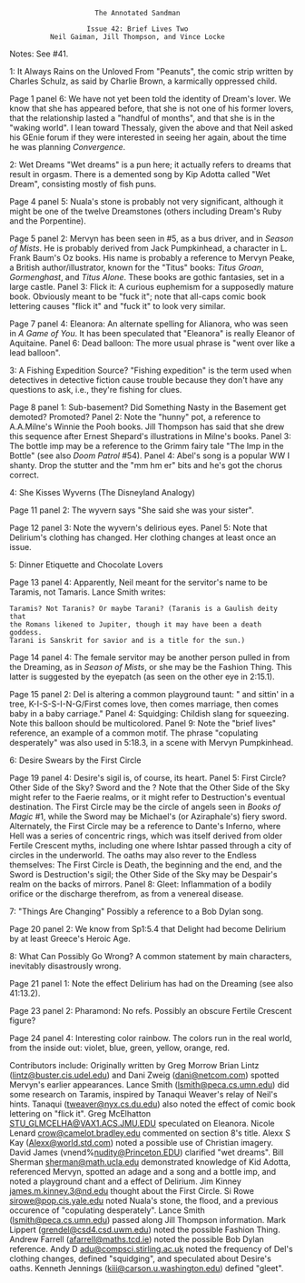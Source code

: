                          The Annotated Sandman
      
                       Issue 42: Brief Lives Two
              Neil Gaiman, Jill Thompson, and Vince Locke

Notes:  See #41.

1: It Always Rains on the Unloved
	From "Peanuts", the comic strip written by Charles Schulz, as said
by Charlie Brown, a karmically oppressed child.

Page 1 panel 6:  We have not yet been told the identity of Dream's lover.
We know that she has appeared before, that she is not one of his former
lovers, that the relationship lasted a "handful of months", and that she 
is in the "waking world".  I lean toward Thessaly, given the above and 
that Neil asked his GEnie forum if they were interested in seeing
her again, about the time he was planning _Convergence_.

2: Wet Dreams
	"Wet dreams" is a pun here; it actually refers to dreams that
result in orgasm.  There is a demented song by Kip Adotta called "Wet
Dream", consisting mostly of fish puns.

Page 4 panel 5:  Nuala's stone is probably not very significant, although
it might be one of the twelve Dreamstones (others including Dream's Ruby
and the Porpentine).

Page 5 panel 2:  Mervyn has been seen in #5, as a bus driver, and in 
_Season of Mists_.  He is probably derived from Jack Pumpkinhead, a
character in L. Frank Baum's Oz books.  His name is probably a reference to
Mervyn Peake, a British author/illustrator, known for the "Titus" books:
_Titus Groan_, _Gormenghast_, and _Titus Alone_.  These books are gothic
fantasies, set in a large castle.
	Panel 3:  Flick it:  A curious euphemism for a supposedly mature
book.  Obviously meant to be "fuck it"; note that all-caps comic book
lettering causes "flick it" and "fuck it" to look very similar.

Page 7 panel 4:  Eleanora:  An alternate spelling for Alianora, who was
seen in _A Game of You_.  It has been speculated that "Eleanora" is really
Eleanor of Aquitaine.
	Panel 6:  Dead balloon:  The more usual phrase is "went over like a
lead balloon".

3: A Fishing Expedition
	Source?  "Fishing expedition" is the term used when detectives in
detective fiction cause trouble because they don't have any questions
to ask, i.e., they're fishing for clues.

Page 8 panel 1:  Sub-basement?  Did Something Nasty in the Basement get
demoted?  Promoted?
	Panel 2:  Note the "hunny" pot, a reference to A.A.Milne's Winnie
the Pooh books.  Jill Thompson has said that she drew this sequence after
Ernest Shepard's illustrations in Milne's books.
	Panel 3:  The bottle imp may be a reference to the Grimm fairy tale
"The Imp in the Bottle" (see also _Doom Patrol_ #54).
	Panel 4:  Abel's song is a popular WW I shanty.  Drop the stutter
and the "mm hm er" bits and he's got the chorus correct.

4: She Kisses Wyverns (The Disneyland Analogy)

Page 11 panel 2:  The wyvern says "She said she was your sister".

Page 12 panel 3:  Note the wyvern's delirious eyes.
	Panel 5:  Note that Delirium's clothing has changed.  Her clothing
changes at least once an issue.

5: Dinner Etiquette and Chocolate Lovers

Page 13 panel 4:  Apparently, Neil meant for the servitor's name to be
Taramis, not Tamaris.  Lance Smith writes:

    Taramis? Not Taranis? Or maybe Tarani? (Taranis is a Gaulish deity that
    the Romans likened to Jupiter, though it may have been a death goddess.
    Tarani is Sanskrit for savior and is a title for the sun.)             

Page 14 panel 4:  The female servitor may be another person pulled in from 
the Dreaming, as in _Season of Mists_, or she may be the Fashion Thing. 
This latter is suggested by the eyepatch (as seen on the other eye in
2:15.1).

Page 15 panel 2:  Del is altering a common playground taunt: "<X> and <Y>
sittin' in a tree, K-I-S-S-I-N-G/First comes love, then comes marriage,
then comes baby in a baby carriage."
	Panel 4:  Squidging:  Childish slang for squeezing.  Note this 
balloon should be multicolored.
	Panel 9:  Note the "brief lives" reference, an example of a common
motif.  The phrase "copulating desperately" was also used in 5:18.3, in a
scene with Mervyn Pumpkinhead.

6: Desire Swears by the First Circle

Page 19 panel 4:  Desire's sigil is, of course, its heart.
	Panel 5:  First Circle?  Other Side of the Sky?  Sword and the
<something>?  Note that the Other Side of the Sky might refer to the Faerie
realms, or it might refer to Destruction's eventual destination.  The First
Circle may be the circle of angels seen in _Books of Magic_ #1, while the
Sword may be Michael's (or Aziraphale's) fiery sword.  Alternately, the
First Circle may be a reference to Dante's Inferno, where Hell was a series
of concentric rings, which was itself derived from older Fertile Crescent
myths, including one where Ishtar passed through a city of circles in the
underworld.  The oaths may also rever to the Endless themselves:  The
First Circle is Death, the beginning and the end, and the Sword is
Destruction's sigil; the Other Side of the Sky may be Despair's realm on
the backs of mirrors.
	Panel 8:  Gleet: Inflammation of a bodily orifice or the discharge
therefrom, as from a venereal disease.

7: "Things Are Changing"
	Possibly a reference to a Bob Dylan song.

Page 20 panel 2:  We know from Sp1:5.4 that Delight had become Delirium
by at least Greece's Heroic Age.

8: What Can Possibly Go Wrong?
	A common statement by main characters, inevitably disastrously wrong.

Page 21 panel 1:  Note the effect Delirium has had on the Dreaming (see
also 41:13.2).

Page 23 panel 2:  Pharamond:  No refs.  Possibly an obscure Fertile
Crescent figure?

Page 24 panel 4:  Interesting color rainbow.  The colors run in the real
world, from the inside out:  violet, blue, green, yellow, orange, red.

Contributors include:
    Originally written by Greg Morrow
	Brian Lintz (lintz@buster.cis.udel.edu) and Dani Zweig
(dani@netcom.com) spotted Mervyn's earlier appearances.
	Lance Smith (lsmith@peca.cs.umn.edu) did some research on Taramis,
inspired by Tanaqui Weaver's relay of Neil's hints.
	Tanaqui (tweaver@nyx.cs.du.edu) also noted the effect of comic book
lettering on "flick it".
	Greg McElhatton <STU_GLMCELHA@VAX1.ACS.JMU.EDU> speculated on 
Eleanora.
	Nicole Lenard <crow@camelot.bradley.edu> commented on section 8's 
title.
	Alexx S Kay (Alexx@world.std.com) noted a possible use of Christian 
imagery.
	David James (vnend%nudity@Princeton.EDU) clarified "wet dreams".
	Bill Sherman <sherman@math.ucla.edu> demonstrated knowledge of Kid
Adotta, referenced Mervyn, spotted an adage and a song and a bottle imp,
and noted a playground chant and a effect of Delirium.
	Jim Kinney <james.m.kinney.3@nd.edu> thought about the First Circle.
        Si Rowe <sirowe@pop.cis.yale.edu> noted Nuala's stone, the flood,
and a previous occurence of "copulating desperately".
	Lance Smith (lsmith@peca.cs.umn.edu) passed along Jill Thompson
information.
	Mark Lippert (grendel@csd4.csd.uwm.edu) noted the possible Fashion
Thing.
	Andrew Farrell (afarrell@maths.tcd.ie) noted the possible Bob Dylan
reference.
	Andy D <adu@compsci.stirling.ac.uk> noted the frequency of Del's
clothing changes, defined "squidging", and speculated about Desire's oaths.
	Kenneth Jennings (kiii@carson.u.washington.edu) defined "gleet".
